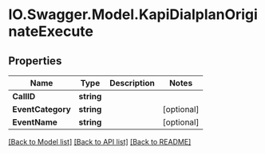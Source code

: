 # IO.Swagger.Model.KapiDialplanOriginateExecute
## Properties

Name | Type | Description | Notes
------------ | ------------- | ------------- | -------------
**CallID** | **string** |  | 
**EventCategory** | **string** |  | [optional] 
**EventName** | **string** |  | [optional] 

[[Back to Model list]](../README.md#documentation-for-models) [[Back to API list]](../README.md#documentation-for-api-endpoints) [[Back to README]](../README.md)

